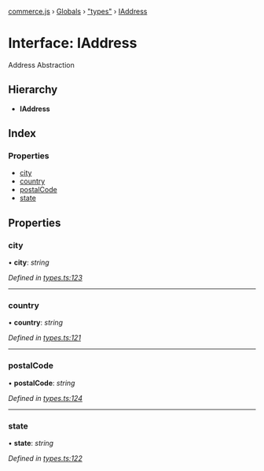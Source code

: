 [commerce.js](../README.md) › [Globals](../globals.md) › ["types"](../modules/_types_.md) › [IAddress](_types_.iaddress.md)

# Interface: IAddress

Address Abstraction

## Hierarchy

* **IAddress**

## Index

### Properties

* [city](_types_.iaddress.md#city)
* [country](_types_.iaddress.md#country)
* [postalCode](_types_.iaddress.md#postalcode)
* [state](_types_.iaddress.md#state)

## Properties

###  city

• **city**: *string*

*Defined in [types.ts:123](https://github.com/shopjs/commerce.js/blob/bcd2ce3/src/types.ts#L123)*

___

###  country

• **country**: *string*

*Defined in [types.ts:121](https://github.com/shopjs/commerce.js/blob/bcd2ce3/src/types.ts#L121)*

___

###  postalCode

• **postalCode**: *string*

*Defined in [types.ts:124](https://github.com/shopjs/commerce.js/blob/bcd2ce3/src/types.ts#L124)*

___

###  state

• **state**: *string*

*Defined in [types.ts:122](https://github.com/shopjs/commerce.js/blob/bcd2ce3/src/types.ts#L122)*
